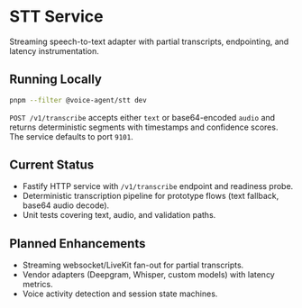 # STT Service

Streaming speech-to-text adapter with partial transcripts, endpointing, and latency instrumentation.

## Running Locally

```bash
pnpm --filter @voice-agent/stt dev
```

`POST /v1/transcribe` accepts either `text` or base64-encoded `audio` and returns deterministic segments with timestamps and confidence scores. The service defaults to port `9101`.

## Current Status
- Fastify HTTP service with `/v1/transcribe` endpoint and readiness probe.
- Deterministic transcription pipeline for prototype flows (text fallback, base64 audio decode).
- Unit tests covering text, audio, and validation paths.

## Planned Enhancements
- Streaming websocket/LiveKit fan-out for partial transcripts.
- Vendor adapters (Deepgram, Whisper, custom models) with latency metrics.
- Voice activity detection and session state machines.
